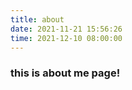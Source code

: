 ```yaml
---
title: about
date: 2021-11-21 15:56:26
time: 2021-12-10 08:00:00
---
```

### this is about me page!

